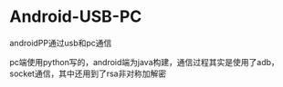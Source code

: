 # Android-USB-PC

androidPP通过usb和pc通信

pc端使用python写的，android端为java构建，通信过程其实是使用了adb，socket通信，其中还用到了rsa非对称加解密
